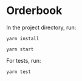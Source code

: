 # Orderbook

In the project directory, run:

`yarn install`

`yarn start`

For tests, run:

`yarn test`
